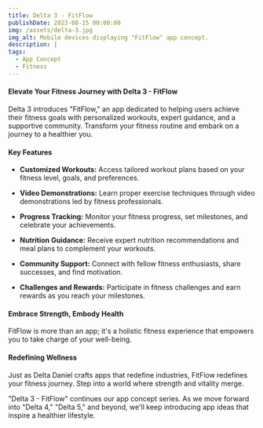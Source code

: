 ```yaml
---
title: Delta 3 - FitFlow
publishDate: 2023-08-15 00:00:00
img: /assets/delta-3.jpg
img_alt: Mobile devices displaying "FitFlow" app concept.
description: |
tags:
  - App Concept
  - Fitness
---
```


#### Elevate Your Fitness Journey with Delta 3 - FitFlow

Delta 3 introduces "FitFlow," an app dedicated to helping users achieve their fitness goals with personalized workouts, expert guidance, and a supportive community. Transform your fitness routine and embark on a journey to a healthier you.

#### Key Features

- **Customized Workouts:** Access tailored workout plans based on your fitness level, goals, and preferences.

- **Video Demonstrations:** Learn proper exercise techniques through video demonstrations led by fitness professionals.

- **Progress Tracking:** Monitor your fitness progress, set milestones, and celebrate your achievements.

- **Nutrition Guidance:** Receive expert nutrition recommendations and meal plans to complement your workouts.

- **Community Support:** Connect with fellow fitness enthusiasts, share successes, and find motivation.

- **Challenges and Rewards:** Participate in fitness challenges and earn rewards as you reach your milestones.

#### Embrace Strength, Embody Health

FitFlow is more than an app; it's a holistic fitness experience that empowers you to take charge of your well-being.

#### Redefining Wellness

Just as Delta Daniel crafts apps that redefine industries, FitFlow redefines your fitness journey. Step into a world where strength and vitality merge.

"Delta 3 - FitFlow" continues our app concept series. As we move forward into "Delta 4," "Delta 5," and beyond, we'll keep introducing app ideas that inspire a healthier lifestyle.
